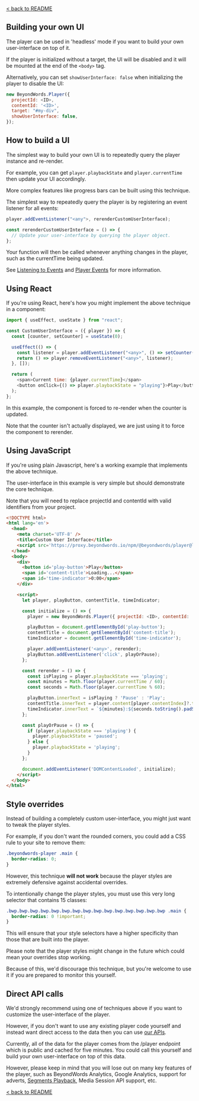 [< back to README](https://github.com/BeyondWords-io/player#readme)

## Building your own UI

The player can be used in 'headless' mode if you want to build your own user-interface on top of it.

If the player is initialized without a target, the UI will be disabled and it will be mounted at the end of the `<body>` tag.

Alternatively, you can set `showUserInterface: false` when initializing the player to disable the UI:

```javascript
new BeyondWords.Player({
  projectId: <ID>,
  contentId: '<ID>',
  target: "#my-div",
  showUserInterface: false,
});
```

## How to build a UI

The simplest way to build your own UI is to repeatedly query the player instance and re-render.

For example, you can get `player.playbackState` and `player.currentTime` then update your UI accordingly.

More complex features like progress bars can be built using this technique.

The simplest way to repeatedly query the player is by registering an event listener for all events:

```javascript
player.addEventListener("<any">, rerenderCustomUserInterface);

const rerenderCustomUserInterface = () => {
  // Update your user-interface by querying the player object.
};
```

Your function will then be called whenever anything changes in the player, such as the currentTime being updated.

See [Listening to Events](./listening-to-events.md) and [Player Events](./player-events.md) for more information.

## Using React

If you're using React, here's how you might implement the above technique in a component:

```javascript
import { useEffect, useState } from "react";

const CustomUserInterface = ({ player }) => {
  const [counter, setCounter] = useState(0);

  useEffect(() => {
    const listener = player.addEventListener("<any>", () => setCounter(i => i + 1));
    return () => player.removeEventListener("<any>", listener);
  }, []);

  return (
    <span>Current time: {player.currentTime}</span>
    <button onClick={() => player.playbackState = "playing"}>Play</button>
  );
};
```

In this example, the component is forced to re-render when the counter is updated.

Note that the counter isn't actually displayed, we are just using it to force the component to rerender.

## Using JavaScript

If you're using plain Javascript, here's a working example that implements the above technique.

The user-interface in this example is very simple but should demonstrate the core technique.

Note that you will need to replace projectId and contentId with valid identifiers from your project.

```html
<!DOCTYPE html>
<html lang='en'>
  <head>
    <meta charset='UTF-8' />
    <title>Custom User Interface</title>
    <script src='https://proxy.beyondwords.io/npm/@beyondwords/player@latest/dist/umd.js'></script>
  </head>
  <body>
    <div>
      <button id='play-button'>Play</button>
      <span id='content-title'>Loading...</span>
      <span id='time-indicator'>0:00</span>
    </div>

    <script>
      let player, playButton, contentTitle, timeIndicator;

      const initialize = () => {
        player = new BeyondWords.Player({ projectId: <ID>, contentId: '<ID>' });

        playButton = document.getElementById('play-button');
        contentTitle = document.getElementById('content-title');
        timeIndicator = document.getElementById('time-indicator');

        player.addEventListener('<any>', rerender);
        playButton.addEventListener('click', playOrPause);
      };

      const rerender = () => {
        const isPlaying = player.playbackState === 'playing';
        const minutes = Math.floor(player.currentTime / 60);
        const seconds = Math.floor(player.currentTime % 60);

        playButton.innerText = isPlaying ? 'Pause' : 'Play';
        contentTitle.innerText = player.content[player.contentIndex]?.title || '';
        timeIndicator.innerText = `${minutes}:${seconds.toString().padStart(2, '0')}`;
      };

      const playOrPause = () => {
        if (player.playbackState === 'playing') {
          player.playbackState = 'paused';
        } else {
          player.playbackState = 'playing';
        }
      };

      document.addEventListener('DOMContentLoaded', initialize);
    </script>
  </body>
</html>
```

## Style overrides

Instead of building a completely custom user-interface, you might just want to tweak the player styles.

For example, if you don't want the rounded corners, you could add a CSS rule to your site to remove them:

```css
.beyondwords-player .main {
  border-radius: 0;
}
```

However, this technique **will not work** because the player styles are extremely defensive against accidental overrides.

To intentionally change the player styles, you must use this very long selector that contains 15 classes:

```css
.bwp.bwp.bwp.bwp.bwp.bwp.bwp.bwp.bwp.bwp.bwp.bwp.bwp.bwp.bwp .main {
  border-radius: 0 !important;
}
```

This will ensure that your style selectors have a higher specificity than those that are built into the player.

Please note that the player styles might change in the future which could mean your overrides stop working.

Because of this, we'd discourage this technique, but you're welcome to use it if you are prepared to monitor this yourself.

## Direct API calls

We'd strongly recommend using one of techniques above if you want to customize the user-interface of the player.

However, if you don't want to use any existing player code yourself and instead want direct access to the data then you can use [our APIs](https://api.beyondwords.io/docs).

Currently, all of the data for the player comes from the /player endpoint which is public and cached for five minutes. You could call this yourself and build your own user-interface on top of this data.

However, please keep in mind that you will lose out on many key features of the player, such as BeyondWords Analytics, Google Analytics, support for adverts, [Segments Playback](./doc/segments-playback.md), Media Session API support, etc.

[< back to README](https://github.com/BeyondWords-io/player#readme)
